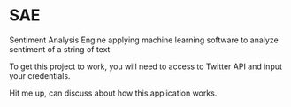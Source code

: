 # SAE
Sentiment Analysis Engine applying machine learning software to analyze sentiment of a string of text

To get this project to work, you will need to access to Twitter API and input your credentials.

Hit me up, can discuss about how this application works.

